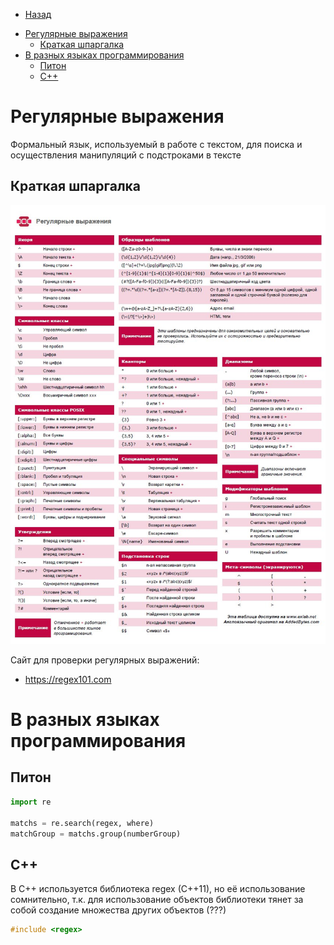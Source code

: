 * [Назад](./Readme.md)

- [Регулярные выражения](#регулярные-выражения)
  - [Краткая шпаргалка](#краткая-шпаргалка)
- [В разных языках программирования](#в-разных-языках-программирования)
  - [Питон](#питон)
  - [С++](#с)

# Регулярные выражения

Формальный язык, используемый в работе с текстом, для поиска и осуществления манипуляций с подстроками в тексте

## Краткая шпаргалка

![Шпаргалка](../_resources/images/regex.jpg)

Сайт для проверки регулярных выражений:

* https://regex101.com

# В разных языках программирования

## Питон

```python
import re

matchs = re.search(regex, where)
matchGroup = matchs.group(numberGroup)
```

## С++

В С++ используется библиотека regex (C++11), но её использование сомнительно, т.к. для использование объектов библиотеки тянет за собой создание множества других объектов (???)

```cpp
#include <regex>
```

